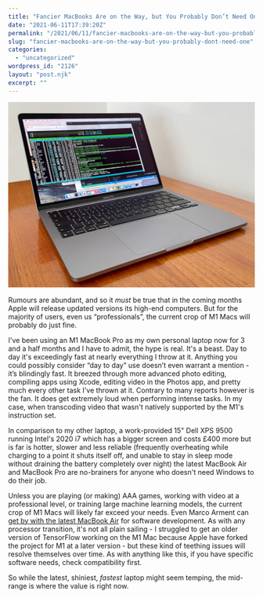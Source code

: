 ```yaml
---
title: "Fancier MacBooks Are on the Way, but You Probably Don’t Need One"
date: "2021-06-11T17:39:20Z"
permalink: "/2021/06/11/fancier-macbooks-are-on-the-way-but-you-probably-dont-need-one/"
slug: "fancier-macbooks-are-on-the-way-but-you-probably-dont-need-one"
categories:
  - "uncategorized"
wordpress_id: "2126"
layout: "post.njk"
excerpt: ""
---
```


![](/wp-content/uploads/2021/06/macbook-pro-m1.png?w=1024)

Rumours are abundant, and so it _must_ be true that in the coming months Apple will release updated versions its high-end computers. But for the majority of users, even us “professionals”, the current crop of M1 Macs will probably do just fine.

I've been using an M1 MacBook Pro as my own personal laptop now for 3 and a half months and I have to admit, the hype is real. It's a beast. Day to day it's exceedingly fast at nearly everything I throw at it. Anything you could possibly consider “day to day” use doesn’t even warrant a mention - it’s blindingly fast. It breezed through more advanced photo editing, compiling apps using Xcode, editing video in the Photos app, and pretty much every other task I've thrown at it. Contrary to many reports however is the fan. It does get extremely loud when performing intense tasks. In my case, when transcoding video that wasn't natively supported by the M1's instruction set.

In comparison to my other laptop, a work-provided 15" Dell XPS 9500 running Intel's 2020 i7 which has a bigger screen and costs £400 more but is far is hotter, slower and less reliable (frequently overheating while charging to a point it shuts itself off, and unable to stay in sleep mode without draining the battery completely over night) the latest MacBook Air and MacBook Pro are no-brainers for anyone who doesn't need Windows to do their job.

Unless you are playing (or making) AAA games, working with video at a professional level, or training large machine learning models, the current crop of M1 Macs will likely far exceed your needs. Even Marco Arment can [get by with the latest MacBook Air](https://overcast.fm/+R7DWXqqm0/47:00) for software development. As with any processor transition, it's not all plain sailing - I struggled to get an older version of TensorFlow working on the M1 Mac because Apple have forked the project for M1 at a later version - but these kind of teething issues will resolve themselves over time. As with anything like this, if you have specific software needs, check compatibility first.

So while the latest, shiniest, _fastest_ laptop might seem temping, the mid-range is where the value is right now.
